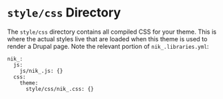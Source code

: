# `style/css` Directory
The `style/css` directory contains all compiled CSS for your theme. 
This is where the actual styles live that are loaded when this theme is used to render a Drupal page.
Note the relevant portion of `nik_.libraries.yml`:

```
nik_:
  js:
    js/nik_.js: {}
  css:
    theme:
      style/css/nik_.css: {}
```
